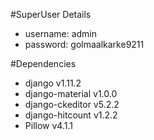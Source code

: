 #SuperUser Details

- username: admin 
- password: golmaalkarke9211
    
#Dependencies

- django v1.11.2
- django-material v1.0.0
- django-ckeditor v5.2.2
- django-hitcount v1.2.2
- Pillow v4.1.1